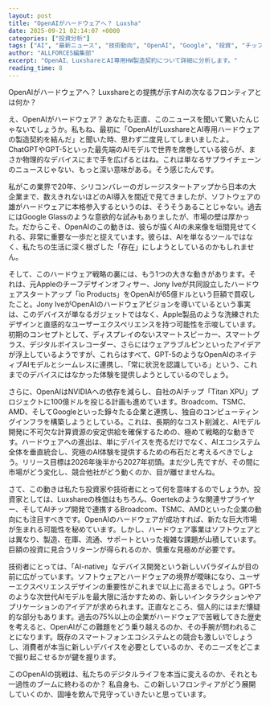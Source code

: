 ```yaml
---
layout: post
title: "OpenAIがハードウェアへ？ Luxsha"
date: 2025-09-21 02:14:07 +0000
categories: ["投資分析"]
tags: ["AI", "最新ニュース", "技術動向", "OpenAI", "Google", "投資", "チップ"]
author: "ALLFORCES編集部"
excerpt: "OpenAI、LuxshareとAI専用HW製造契約について詳細に分析します。"
reading_time: 8
---
```


OpenAIがハードウェアへ？ Luxshareとの提携が示すAIの次なるフロンティアとは何か？

え、OpenAIがハードウェア？ あなたも正直、このニュースを聞いて驚いたんじゃないでしょうか。私もね、最初に「OpenAIがLuxshareとAI専用ハードウェアの製造契約を結んだ」と聞いた時、思わず二度見してしまいましたよ。ChatGPTやGPT-5といった最先端のAIモデルで世界を席巻している彼らが、まさか物理的なデバイスにまで手を広げるとはね。これは単なるサプライチェーンのニュースじゃない、もっと深い意味がある。そう感じたんです。

私がこの業界で20年、シリコンバレーのガレージスタートアップから日本の大企業まで、数えきれないほどのAI導入を間近で見てきましたが、ソフトウェアの雄がハードウェアに本格参入するというのは、そうそうあることじゃない。過去にはGoogle Glassのような意欲的な試みもありましたが、市場の壁は厚かった。だからこそ、OpenAIのこの動きは、彼らが描くAIの未来像を垣間見せてくれる、非常に重要な一歩だと捉えています。彼らは、AIを単なるツールではなく、私たちの生活に深く根ざした「存在」にしようとしているのかもしれません。


そして、このハードウェア戦略の裏には、もう1つの大きな動きがあります。それは、元Appleのチーフデザインオフィサー、Jony Iveが共同設立したハードウェアスタートアップ「io Products」をOpenAIが65億ドルという巨額で買収したこと。Jony IveがOpenAIのハードウェアビジョンを導いているという事実は、このデバイスが単なるガジェットではなく、Apple製品のような洗練されたデザインと直感的なユーザーエクスペリエンスを持つ可能性を示唆しています。初期のコンセプトとして、ディスプレイのないスマートスピーカー、スマートグラス、デジタルボイスレコーダー、さらにはウェアラブルピンといったアイデアが浮上しているようですが、これらはすべて、GPT-5のようなOpenAIのネイティブAIモデルとシームレスに連携し、「常に状況を認識している」という、これまでのデバイスにはなかった体験を提供しようとしているのでしょう。

さらに、OpenAIはNVIDIAへの依存を減らし、自社のAIチップ「Titan XPU」プロジェクトに100億ドルを投じる計画も進めています。Broadcom、TSMC、AMD、そしてGoogleといった錚々たる企業と連携し、独自のコンピューティングインフラを構築しようとしている。これは、長期的なコスト削減と、AIモデル開発に不可欠な計算資源の安定供給を確保するための、極めて戦略的な動きです。ハードウェアへの進出は、単にデバイスを売るだけでなく、AIエコシステム全体を垂直統合し、究極のAI体験を提供するための布石だと考えるべきでしょう。リリース目標は2026年後半から2027年初頭。まだ少し先ですが、その間に市場がどう変化し、競合他社がどう動くのか、目が離せませんね。

さて、この動きは私たち投資家や技術者にとって何を意味するのでしょうか。投資家としては、Luxshareの株価はもちろん、Goertekのような関連サプライヤー、そしてAIチップ開発で連携するBroadcom、TSMC、AMDといった企業の動向にも注目すべきです。OpenAIのハードウェアが成功すれば、新たな巨大市場が生まれる可能性を秘めています。しかし、ハードウェア事業はソフトウェアとは異なり、製造、在庫、流通、サポートといった複雑な課題が山積しています。巨額の投資に見合うリターンが得られるのか、慎重な見極めが必要です。

技術者にとっては、「AI-native」なデバイス開発という新しいパラダイムが目の前に広がっています。ソフトウェアとハードウェアの境界が曖昧になり、ユーザーエクスペリエンスデザインの重要性がこれまで以上に高まるでしょう。GPT-5のような次世代AIモデルを最大限に活かすための、新しいインタラクションやアプリケーションのアイデアが求められます。正直なところ、個人的にはまだ懐疑的な部分もあります。過去の75%以上の企業がハードウェアで苦戦してきた歴史を考えると、OpenAIがこの難題をどう乗り越えるのか、その手腕が問われることになります。既存のスマートフォンエコシステムとの競合も激しいでしょうし、消費者が本当に新しいデバイスを必要としているのか、そのニーズをどこまで掘り起こせるかが鍵を握ります。

このOpenAIの挑戦は、私たちのデジタルライフを本当に変えるのか、それとも一過性のブームに終わるのか？ 私自身も、この新しいフロンティアがどう展開していくのか、固唾を飲んで見守っていきたいと思っています。

